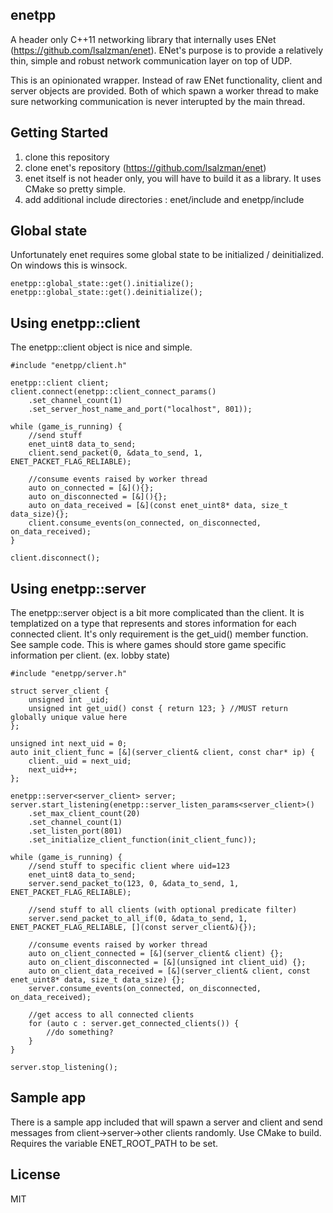 enetpp
---
A header only C++11 networking library that internally uses ENet (https://github.com/lsalzman/enet). ENet's purpose is to provide a relatively thin, simple and robust network communication layer on top of UDP.

This is an opinionated wrapper. Instead of raw ENet functionality, client and server objects are provided. Both of which spawn a worker thread to make sure networking communication is never interupted by the main thread.

Getting Started
---
1. clone this repository
2. clone enet's repository (https://github.com/lsalzman/enet)
3. enet itself is not header only, you will have to build it as a library. It uses CMake so pretty simple.
4. add additional include directories : enet/include and enetpp/include

Global state
---
Unfortunately enet requires some global state to be initialized / deinitialized. On windows this is winsock.

	enetpp::global_state::get().initialize();
	enetpp::global_state::get().deinitialize();

Using enetpp::client
---
The enetpp::client object is nice and simple.

	#include "enetpp/client.h"

  	enetpp::client client;
  	client.connect(enetpp::client_connect_params()
		.set_channel_count(1)
		.set_server_host_name_and_port("localhost", 801));

	while (game_is_running) {
		//send stuff
		enet_uint8 data_to_send;
		client.send_packet(0, &data_to_send, 1, ENET_PACKET_FLAG_RELIABLE);

		//consume events raised by worker thread
		auto on_connected = [&](){};
		auto on_disconnected = [&](){};
		auto on_data_received = [&](const enet_uint8* data, size_t data_size){};
		client.consume_events(on_connected, on_disconnected, on_data_received);
	}

	client.disconnect();

Using enetpp::server
---
The enetpp::server object is a bit more complicated than the client. It is templatized on a type that represents and stores information for each connected client. It's only requirement is the get_uid() member function. See sample code. This is where games should store game specific information per client. (ex. lobby state)

	#include "enetpp/server.h"

	struct server_client {
		unsigned int _uid;
		unsigned int get_uid() const { return 123; } //MUST return globally unique value here
	};

	unsigned int next_uid = 0;
	auto init_client_func = [&](server_client& client, const char* ip) {
		client._uid = next_uid;
		next_uid++;
	};

	enetpp::server<server_client> server;
	server.start_listening(enetpp::server_listen_params<server_client>()
		.set_max_client_count(20)
		.set_channel_count(1)
		.set_listen_port(801)
		.set_initialize_client_function(init_client_func));

	while (game_is_running) {
		//send stuff to specific client where uid=123
		enet_uint8 data_to_send;
		server.send_packet_to(123, 0, &data_to_send, 1, ENET_PACKET_FLAG_RELIABLE);

		//send stuff to all clients (with optional predicate filter)
		server.send_packet_to_all_if(0, &data_to_send, 1, ENET_PACKET_FLAG_RELIABLE, [](const server_client&){});

		//consume events raised by worker thread
		auto on_client_connected = [&](server_client& client) {};
		auto on_client_disconnected = [&](unsigned int client_uid) {};
		auto on_client_data_received = [&](server_client& client, const enet_uint8* data, size_t data_size) {};
		server.consume_events(on_connected, on_disconnected, on_data_received);

		//get access to all connected clients
		for (auto c : server.get_connected_clients()) {
			//do something?
		}
	}

	server.stop_listening();

Sample app
---
There is a sample app included that will spawn a server and client and send messages from client->server->other clients randomly. Use CMake to build. Requires the variable ENET_ROOT_PATH to be set.

License
---
MIT
